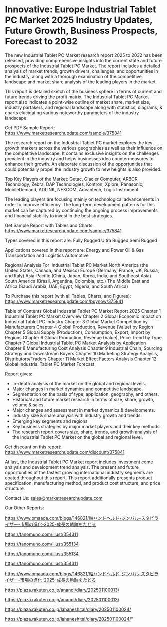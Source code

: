 # Innovative: Europe Industrial Tablet PC Market 2025 Industry Updates, Future Growth, Business Prospects, Forecast to 2032

The new Industrial Tablet PC Market research report 2025 to 2032 has been released, providing comprehensive insights into the current state and future prospects of the Industrial Tablet PC Market. The report includes a detailed analysis of market trends, growth drivers, challenges, and opportunities in the industry, along with a thorough examination of the competitive landscape and market share analysis of the leading players in the market.

This report is detailed sketch of the business sphere in terms of current and future trends driving the profit matrix. The Industrial Tablet PC Market report also indicates a point-wise outline of market share, market size, industry partakers, and regional landscape along with statistics, diagrams, & charts elucidating various noteworthy parameters of the industry landscape.

Get PDF Sample Report: https://www.marketresearchupdate.com/sample/375841

The research report on the Industrial Tablet PC market explores the key growth markers across the various geographies as well as their influence on the competitive landscape. It contains exclusive insights on the challenges prevalent in the industry and helps businesses idea countermeasures to enhance their growth. An elaborate discussion of the opportunities that could potentially propel the industry growth to new heights is also provided.

Top Key Players of the Market:
Getac, Glacier Computer, ARBOR Technology, Zebra, DAP Technologies, Kontron, Xplore, Panasonic, MobileDemand, ADLINK, NEXCOM, Advantech, Logic Instrument


The leading players are focusing mainly on technological advancements in order to improve efficiency. The long-term development patterns for this market can be captured by continuing the ongoing process improvements and financial stability to invest in the best strategies.

Get Sample Report with Tables and Charts: https://www.marketresearchupdate.com/sample/375841

Types covered in this report are:
Fully Rugged
Ultra Rugged
Semi Rugged


Applications covered in this report are:
Energy and Power
Oil & Gas
Transportation and Logistics
Automotive


Regional Analysis For  Industrial Tablet PC Market
North America (the United States, Canada, and Mexico)
Europe (Germany, France, UK, Russia, and Italy)
Asia-Pacific (China, Japan, Korea, India, and Southeast Asia)
South America (Brazil, Argentina, Colombia, etc.)
The Middle East and Africa (Saudi Arabia, UAE, Egypt, Nigeria, and South Africa)

To Purchase this report (with all Tables, Charts, and Figures): https://www.marketresearchupdate.com/buynow/375841

Table of Contents
Global Industrial Tablet PC Market Report 2025
Chapter 1 Industrial Tablet PC Market Overview
Chapter 2 Global Economic Impact on Industrial Tablet PC Industry
Chapter 3 Global Market Competition by Manufacturers
Chapter 4 Global Production, Revenue (Value) by Region
Chapter 5 Global Supply (Production), Consumption, Export, Import by Regions
Chapter 6 Global Production, Revenue (Value), Price Trend by Type
Chapter 7 Global Industrial Tablet PC Market Analysis by Application
Chapter 8 Manufacturing Cost Analysis
Chapter 9 Industrial Chain, Sourcing Strategy and Downstream Buyers
Chapter 10 Marketing Strategy Analysis, Distributors/Traders
Chapter 11 Market Effect Factors Analysis
Chapter 12 Global Industrial Tablet PC Market Forecast

Report gives:

- In-depth analysis of the market on the global and regional levels.
- Major changes in market dynamics and competitive landscape.
- Segmentation on the basis of type, application, geography, and others.
- Historical and future market research in terms of size, share, growth, volume & sales.
- Major changes and assessment in market dynamics & developments.
- Industry size & share analysis with industry growth and trends.
- Emerging key segments and regions
- Key business strategies by major market players and their key methods.
- The research report covers size, share, trends, and growth analysis of the Industrial Tablet PC Market on the global and regional level.

Get discount on this report: https://www.marketresearchupdate.com/discount/375841

At last, the Industrial Tablet PC Market report includes investment come analysis and development trend analysis. The present and future opportunities of the fastest growing international industry segments are coated throughout this report. This report additionally presents product specification, manufacturing method, and product cost structure, and price structure.

Contact Us:
sales@marketresearchupdate.com

Our Other Reports:

https://www.omaada.com/blogs/146821/軸ハンドヘルド-ジンバル-スタビライザー-市場の進化-2025-成長の軌跡をたどる

https://tanomuno.com/illust/354311

https://tanomuno.com/illust/355134

https://tanomuno.com/illust/355134

https://tanomuno.com/illust/354311

https://www.omaada.com/blogs/146821/軸ハンドヘルド-ジンバル-スタビライザー-市場の進化-2025-成長の軌跡をたどる

https://plaza.rakuten.co.jp/anandi/diary/202501100013/

https://plaza.rakuten.co.jp/anandi/diary/202501100013/

https://plaza.rakuten.co.jp/lahaneshital/diary/202501100024/

https://plaza.rakuten.co.jp/lahaneshital/diary/202501100024/"
